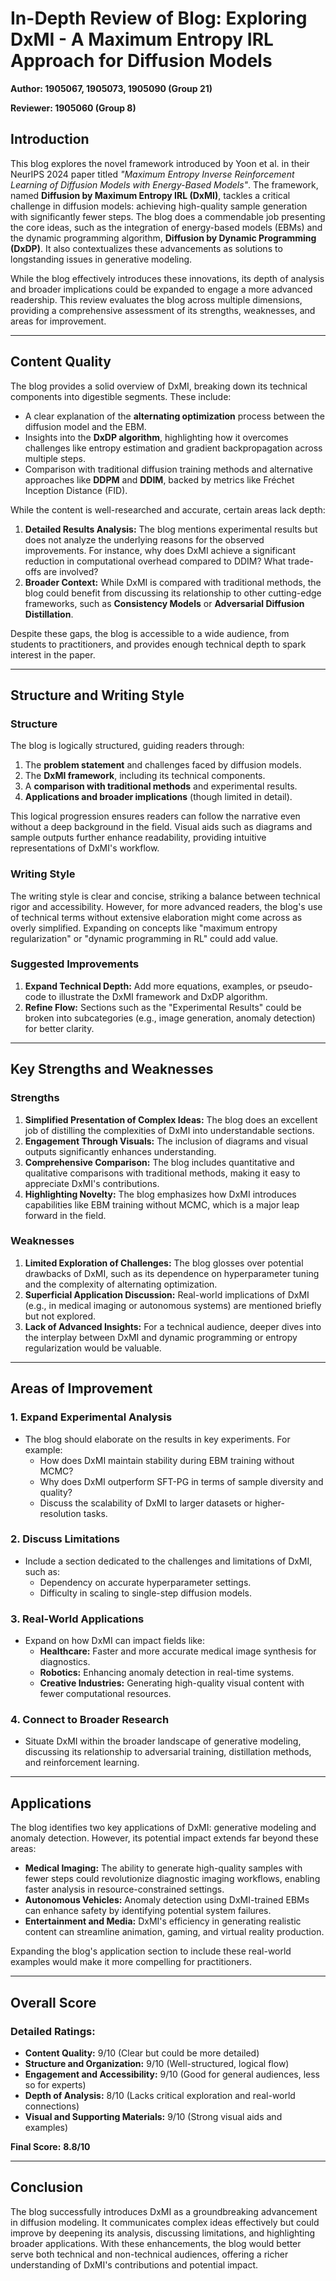 # In-Depth Review of Blog: Exploring DxMI - A Maximum Entropy IRL Approach for Diffusion Models

**Author: 1905067, 1905073, 1905090 (Group 21)**

**Reviewer: 1905060 (Group 8)**

## Introduction
This blog explores the novel framework introduced by Yoon et al. in their NeurIPS 2024 paper titled *"Maximum Entropy Inverse Reinforcement Learning of Diffusion Models with Energy-Based Models"*. The framework, named **Diffusion by Maximum Entropy IRL (DxMI)**, tackles a critical challenge in diffusion models: achieving high-quality sample generation with significantly fewer steps. The blog does a commendable job presenting the core ideas, such as the integration of energy-based models (EBMs) and the dynamic programming algorithm, **Diffusion by Dynamic Programming (DxDP)**. It also contextualizes these advancements as solutions to longstanding issues in generative modeling.

While the blog effectively introduces these innovations, its depth of analysis and broader implications could be expanded to engage a more advanced readership. This review evaluates the blog across multiple dimensions, providing a comprehensive assessment of its strengths, weaknesses, and areas for improvement.

---

## Content Quality
The blog provides a solid overview of DxMI, breaking down its technical components into digestible segments. These include:
- A clear explanation of the **alternating optimization** process between the diffusion model and the EBM.
- Insights into the **DxDP algorithm**, highlighting how it overcomes challenges like entropy estimation and gradient backpropagation across multiple steps.
- Comparison with traditional diffusion training methods and alternative approaches like **DDPM** and **DDIM**, backed by metrics like Fréchet Inception Distance (FID).

While the content is well-researched and accurate, certain areas lack depth:
1. **Detailed Results Analysis:** The blog mentions experimental results but does not analyze the underlying reasons for the observed improvements. For instance, why does DxMI achieve a significant reduction in computational overhead compared to DDIM? What trade-offs are involved?
2. **Broader Context:** While DxMI is compared with traditional methods, the blog could benefit from discussing its relationship to other cutting-edge frameworks, such as **Consistency Models** or **Adversarial Diffusion Distillation**.

Despite these gaps, the blog is accessible to a wide audience, from students to practitioners, and provides enough technical depth to spark interest in the paper.

---

## Structure and Writing Style
### Structure
The blog is logically structured, guiding readers through:
1. The **problem statement** and challenges faced by diffusion models.
2. The **DxMI framework**, including its technical components.
3. A **comparison with traditional methods** and experimental results.
4. **Applications and broader implications** (though limited in detail).

This logical progression ensures readers can follow the narrative even without a deep background in the field. Visual aids such as diagrams and sample outputs further enhance readability, providing intuitive representations of DxMI's workflow.

### Writing Style
The writing style is clear and concise, striking a balance between technical rigor and accessibility. However, for more advanced readers, the blog's use of technical terms without extensive elaboration might come across as overly simplified. Expanding on concepts like "maximum entropy regularization" or "dynamic programming in RL" could add value.

### Suggested Improvements
1. **Expand Technical Depth:** Add more equations, examples, or pseudo-code to illustrate the DxMI framework and DxDP algorithm.
2. **Refine Flow:** Sections such as the "Experimental Results" could be broken into subcategories (e.g., image generation, anomaly detection) for better clarity.

---

## Key Strengths and Weaknesses

### Strengths
1. **Simplified Presentation of Complex Ideas:** The blog does an excellent job of distilling the complexities of DxMI into understandable sections.
2. **Engagement Through Visuals:** The inclusion of diagrams and visual outputs significantly enhances understanding.
3. **Comprehensive Comparison:** The blog includes quantitative and qualitative comparisons with traditional methods, making it easy to appreciate DxMI's contributions.
4. **Highlighting Novelty:** The blog emphasizes how DxMI introduces capabilities like EBM training without MCMC, which is a major leap forward in the field.

### Weaknesses
1. **Limited Exploration of Challenges:** The blog glosses over potential drawbacks of DxMI, such as its dependence on hyperparameter tuning and the complexity of alternating optimization.
2. **Superficial Application Discussion:** Real-world implications of DxMI (e.g., in medical imaging or autonomous systems) are mentioned briefly but not explored.
3. **Lack of Advanced Insights:** For a technical audience, deeper dives into the interplay between DxMI and dynamic programming or entropy regularization would be valuable.

---

## Areas of Improvement
### 1. **Expand Experimental Analysis**
   - The blog should elaborate on the results in key experiments. For example:
     - How does DxMI maintain stability during EBM training without MCMC?
     - Why does DxMI outperform SFT-PG in terms of sample diversity and quality?
     - Discuss the scalability of DxMI to larger datasets or higher-resolution tasks.

### 2. **Discuss Limitations**
   - Include a section dedicated to the challenges and limitations of DxMI, such as:
     - Dependency on accurate hyperparameter settings.
     - Difficulty in scaling to single-step diffusion models.

### 3. **Real-World Applications**
   - Expand on how DxMI can impact fields like:
     - **Healthcare:** Faster and more accurate medical image synthesis for diagnostics.
     - **Robotics:** Enhancing anomaly detection in real-time systems.
     - **Creative Industries:** Generating high-quality visual content with fewer computational resources.

### 4. **Connect to Broader Research**
   - Situate DxMI within the broader landscape of generative modeling, discussing its relationship to adversarial training, distillation methods, and reinforcement learning.

---

## Applications
The blog identifies two key applications of DxMI: generative modeling and anomaly detection. However, its potential impact extends far beyond these areas:
- **Medical Imaging:** The ability to generate high-quality samples with fewer steps could revolutionize diagnostic imaging workflows, enabling faster analysis in resource-constrained settings.
- **Autonomous Vehicles:** Anomaly detection using DxMI-trained EBMs can enhance safety by identifying potential system failures.
- **Entertainment and Media:** DxMI's efficiency in generating realistic content can streamline animation, gaming, and virtual reality production.

Expanding the blog's application section to include these real-world examples would make it more compelling for practitioners.

---

## Overall Score

### Detailed Ratings:
- **Content Quality:** 9/10 (Clear but could be more detailed)
- **Structure and Organization:** 9/10 (Well-structured, logical flow)
- **Engagement and Accessibility:** 9/10 (Good for general audiences, less so for experts)
- **Depth of Analysis:** 8/10 (Lacks critical exploration and real-world connections)
- **Visual and Supporting Materials:** 9/10 (Strong visual aids and examples)

**Final Score:** **8.8/10**

---

## Conclusion
The blog successfully introduces DxMI as a groundbreaking advancement in diffusion modeling. It communicates complex ideas effectively but could improve by deepening its analysis, discussing limitations, and highlighting broader applications. With these enhancements, the blog would better serve both technical and non-technical audiences, offering a richer understanding of DxMI's contributions and potential impact.
